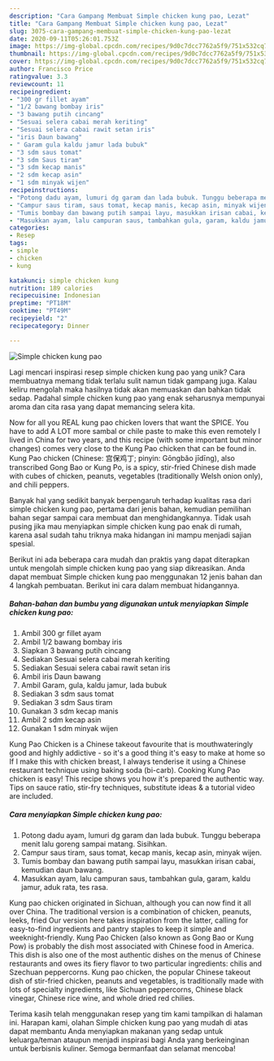 ```yaml
---
description: "Cara Gampang Membuat Simple chicken kung pao, Lezat"
title: "Cara Gampang Membuat Simple chicken kung pao, Lezat"
slug: 3075-cara-gampang-membuat-simple-chicken-kung-pao-lezat
date: 2020-09-11T05:26:01.753Z
image: https://img-global.cpcdn.com/recipes/9d0c7dcc7762a5f9/751x532cq70/simple-chicken-kung-pao-foto-resep-utama.jpg
thumbnail: https://img-global.cpcdn.com/recipes/9d0c7dcc7762a5f9/751x532cq70/simple-chicken-kung-pao-foto-resep-utama.jpg
cover: https://img-global.cpcdn.com/recipes/9d0c7dcc7762a5f9/751x532cq70/simple-chicken-kung-pao-foto-resep-utama.jpg
author: Francisco Price
ratingvalue: 3.3
reviewcount: 11
recipeingredient:
- "300 gr fillet ayam"
- "1/2 bawang bombay iris"
- "3 bawang putih cincang"
- "Sesuai selera cabai merah keriting"
- "Sesuai selera cabai rawit setan iris"
- "iris Daun bawang"
- " Garam gula kaldu jamur lada bubuk"
- "3 sdm saus tomat"
- "3 sdm Saus tiram"
- "3 sdm kecap manis"
- "2 sdm kecap asin"
- "1 sdm minyak wijen"
recipeinstructions:
- "Potong dadu ayam, lumuri dg garam dan lada bubuk. Tunggu beberapa menit lalu goreng sampai matang. Sisihkan."
- "Campur saus tiram, saus tomat, kecap manis, kecap asin, minyak wijen."
- "Tumis bombay dan bawang putih sampai layu, masukkan irisan cabai, kemudian daun bawang."
- "Masukkan ayam, lalu campuran saus, tambahkan gula, garam, kaldu jamur, aduk rata, tes rasa."
categories:
- Resep
tags:
- simple
- chicken
- kung

katakunci: simple chicken kung 
nutrition: 189 calories
recipecuisine: Indonesian
preptime: "PT18M"
cooktime: "PT49M"
recipeyield: "2"
recipecategory: Dinner

---
```



![Simple chicken kung pao](https://img-global.cpcdn.com/recipes/9d0c7dcc7762a5f9/751x532cq70/simple-chicken-kung-pao-foto-resep-utama.jpg)

Lagi mencari inspirasi resep simple chicken kung pao yang unik? Cara membuatnya memang tidak terlalu sulit namun tidak gampang juga. Kalau keliru mengolah maka hasilnya tidak akan memuaskan dan bahkan tidak sedap. Padahal simple chicken kung pao yang enak seharusnya mempunyai aroma dan cita rasa yang dapat memancing selera kita.

Now for all you REAL kung pao chicken lovers that want the SPICE. You have to add A LOT more sambal or chile paste to make this even remotely I lived in China for two years, and this recipe (with some important but minor changes) comes very close to the Kung Pao chicken that can be found in. Kung Pao chicken (Chinese: 宫保鸡丁; pinyin: Gōngbǎo jīdīng), also transcribed Gong Bao or Kung Po, is a spicy, stir-fried Chinese dish made with cubes of chicken, peanuts, vegetables (traditionally Welsh onion only), and chili peppers.

Banyak hal yang sedikit banyak berpengaruh terhadap kualitas rasa dari simple chicken kung pao, pertama dari jenis bahan, kemudian pemilihan bahan segar sampai cara membuat dan menghidangkannya. Tidak usah pusing jika mau menyiapkan simple chicken kung pao enak di rumah, karena asal sudah tahu triknya maka hidangan ini mampu menjadi sajian spesial.


Berikut ini ada beberapa cara mudah dan praktis yang dapat diterapkan untuk mengolah simple chicken kung pao yang siap dikreasikan. Anda dapat membuat Simple chicken kung pao menggunakan 12 jenis bahan dan 4 langkah pembuatan. Berikut ini cara dalam membuat hidangannya.

<!--inarticleads1-->

##### Bahan-bahan dan bumbu yang digunakan untuk menyiapkan Simple chicken kung pao:

1. Ambil 300 gr fillet ayam
1. Ambil 1/2 bawang bombay iris
1. Siapkan 3 bawang putih cincang
1. Sediakan Sesuai selera cabai merah keriting
1. Sediakan Sesuai selera cabai rawit setan iris
1. Ambil iris Daun bawang
1. Ambil  Garam, gula, kaldu jamur, lada bubuk
1. Sediakan 3 sdm saus tomat
1. Sediakan 3 sdm Saus tiram
1. Gunakan 3 sdm kecap manis
1. Ambil 2 sdm kecap asin
1. Gunakan 1 sdm minyak wijen


Kung Pao Chicken is a Chinese takeout favourite that is mouthwateringly good and highly addictive - so it&#39;s a good thing it&#39;s easy to make at home so If I make this with chicken breast, I always tenderise it using a Chinese restaurant technique using baking soda (bi-carb). Cooking Kung Pao chicken is easy! This recipe shows you how it&#39;s prepared the authentic way. Tips on sauce ratio, stir-fry techniques, substitute ideas &amp; a tutorial video are included. 

<!--inarticleads2-->

##### Cara menyiapkan Simple chicken kung pao:

1. Potong dadu ayam, lumuri dg garam dan lada bubuk. Tunggu beberapa menit lalu goreng sampai matang. Sisihkan.
1. Campur saus tiram, saus tomat, kecap manis, kecap asin, minyak wijen.
1. Tumis bombay dan bawang putih sampai layu, masukkan irisan cabai, kemudian daun bawang.
1. Masukkan ayam, lalu campuran saus, tambahkan gula, garam, kaldu jamur, aduk rata, tes rasa.


Kung pao chicken originated in Sichuan, although you can now find it all over China. The traditional version is a combination of chicken, peanuts, leeks, fried Our version here takes inspiration from the latter, calling for easy-to-find ingredients and pantry staples to keep it simple and weeknight-friendly. Kung Pao Chicken (also known as Gong Bao or Kung Pow) is probably the dish most associated with Chinese food in America. This dish is also one of the most authentic dishes on the menus of Chinese restaurants and owes its fiery flavor to two particular ingredients: chilis and Szechuan peppercorns. Kung pao chicken, the popular Chinese takeout dish of stir-fried chicken, peanuts and vegetables, is traditionally made with lots of specialty ingredients, like Sichuan peppercorns, Chinese black vinegar, Chinese rice wine, and whole dried red chilies. 

Terima kasih telah menggunakan resep yang tim kami tampilkan di halaman ini. Harapan kami, olahan Simple chicken kung pao yang mudah di atas dapat membantu Anda menyiapkan makanan yang sedap untuk keluarga/teman ataupun menjadi inspirasi bagi Anda yang berkeinginan untuk berbisnis kuliner. Semoga bermanfaat dan selamat mencoba!
